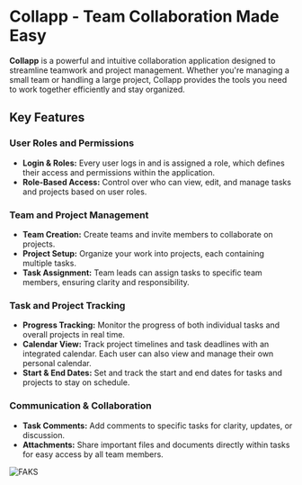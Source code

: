 # Collapp - Team Collaboration Made Easy

**Collapp** is a powerful and intuitive collaboration application designed to streamline teamwork and project management. Whether you're managing a small team or handling a large project, Collapp provides the tools you need to work together efficiently and stay organized.

## Key Features

### User Roles and Permissions
- **Login & Roles:** Every user logs in and is assigned a role, which defines their access and permissions within the application.
- **Role-Based Access:** Control over who can view, edit, and manage tasks and projects based on user roles.

### Team and Project Management
- **Team Creation:** Create teams and invite members to collaborate on projects.
- **Project Setup:** Organize your work into projects, each containing multiple tasks.
- **Task Assignment:** Team leads can assign tasks to specific team members, ensuring clarity and responsibility.

### Task and Project Tracking
- **Progress Tracking:** Monitor the progress of both individual tasks and overall projects in real time.
- **Calendar View:** Track project timelines and task deadlines with an integrated calendar. Each user can also view and manage their own personal calendar.
- **Start & End Dates:** Set and track the start and end dates for tasks and projects to stay on schedule.

### Communication & Collaboration
- **Task Comments:** Add comments to specific tasks for clarity, updates, or discussion.
- **Attachments:** Share important files and documents directly within tasks for easy access by all team members.

![FAKS](https://github.com/user-attachments/assets/de52c03d-dbe2-4f29-ae27-5edd410cdb23)

